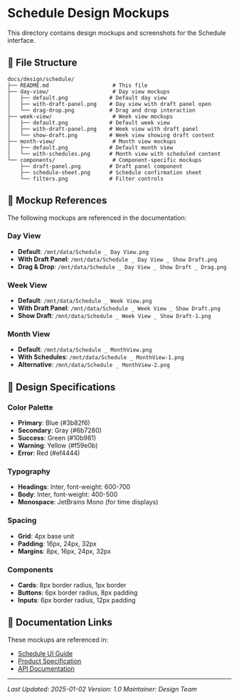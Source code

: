 # Schedule Design Mockups

This directory contains design mockups and screenshots for the Schedule interface.

## 📁 File Structure

```
docs/design/schedule/
├── README.md                    # This file
├── day-view/                    # Day view mockups
│   ├── default.png             # Default day view
│   ├── with-draft-panel.png    # Day view with draft panel open
│   └── drag-drop.png           # Drag and drop interaction
├── week-view/                   # Week view mockups
│   ├── default.png             # Default week view
│   ├── with-draft-panel.png    # Week view with draft panel
│   └── show-draft.png          # Week view showing draft content
├── month-view/                  # Month view mockups
│   ├── default.png             # Default month view
│   └── with-schedules.png      # Month view with scheduled content
└── components/                  # Component-specific mockups
    ├── draft-panel.png         # Draft panel component
    ├── schedule-sheet.png      # Schedule confirmation sheet
    └── filters.png             # Filter controls
```

## 🎨 Mockup References

The following mockups are referenced in the documentation:

### Day View

- **Default**: `/mnt/data/Schedule _ Day View.png`
- **With Draft Panel**: `/mnt/data/Schedule _ Day View _ Show Draft.png`
- **Drag & Drop**: `/mnt/data/Schedule _ Day View _ Show Draft _ Drag.png`

### Week View

- **Default**: `/mnt/data/Schedule _ Week View.png`
- **With Draft Panel**: `/mnt/data/Schedule _ Week View _ Show Draft.png`
- **Show Draft**: `/mnt/data/Schedule _ Week View _ Show Draft-1.png`

### Month View

- **Default**: `/mnt/data/Schedule _ MonthView.png`
- **With Schedules**: `/mnt/data/Schedule _ MonthView-1.png`
- **Alternative**: `/mnt/data/Schedule _ MonthView-2.png`

## 📱 Design Specifications

### Color Palette

- **Primary**: Blue (#3b82f6)
- **Secondary**: Gray (#6b7280)
- **Success**: Green (#10b981)
- **Warning**: Yellow (#f59e0b)
- **Error**: Red (#ef4444)

### Typography

- **Headings**: Inter, font-weight: 600-700
- **Body**: Inter, font-weight: 400-500
- **Monospace**: JetBrains Mono (for time displays)

### Spacing

- **Grid**: 4px base unit
- **Padding**: 16px, 24px, 32px
- **Margins**: 8px, 16px, 24px, 32px

### Components

- **Cards**: 8px border radius, 1px border
- **Buttons**: 6px border radius, 8px padding
- **Inputs**: 6px border radius, 12px padding

## 🔗 Documentation Links

These mockups are referenced in:

- [Schedule UI Guide](../ui/schedule.md)
- [Product Specification](../../SPEC.md)
- [API Documentation](../../api/schedules.md)

---

_Last Updated: 2025-01-02_
_Version: 1.0_
_Maintainer: Design Team_
